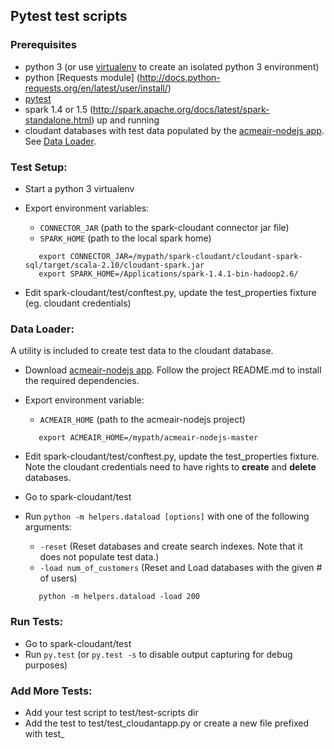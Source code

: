 ## Pytest test scripts

### Prerequisites
- python 3  (or use [virtualenv](https://virtualenv.readthedocs.org/en/latest/) to create an isolated python 3 environment)
- python [Requests module] (http://docs.python-requests.org/en/latest/user/install/)
- [pytest](http://pytest.org/latest/)
- spark 1.4 or 1.5 (http://spark.apache.org/docs/latest/spark-standalone.html) up and running 
- cloudant databases with test data populated by the [acmeair-nodejs app](https://github.com/acmeair/acmeair-nodejs).  See [Data Loader](https://github.com/cloudant-labs/spark-cloudant/tree/master/test#data-loader).

### Test Setup:
- Start a python 3 virtualenv
- Export environment variables:

  - `CONNECTOR_JAR`  (path to the spark-cloudant connector jar file)
  - `SPARK_HOME`        (path to the local spark home)

  ```
     export CONNECTOR_JAR=/mypath/spark-cloudant/cloudant-spark-sql/target/scala-2.10/cloudant-spark.jar
     export SPARK_HOME=/Applications/spark-1.4.1-bin-hadoop2.6/
  ```
- Edit spark-cloudant/test/conftest.py, update the test_properties fixture (eg. cloudant credentials) 

### Data Loader:
A utility is included to create test data to the cloudant database.
- Download [acmeair-nodejs app](https://github.com/acmeair/acmeair-nodejs).  Follow the project README.md to install the required dependencies.
- Export environment variable:
  - `ACMEAIR_HOME`  (path to the acmeair-nodejs project)

  ```
     export ACMEAIR_HOME=/mypath/acmeair-nodejs-master
  ```
- Edit spark-cloudant/test/conftest.py, update the test_properties fixture.  Note the cloudant credentials need to have rights to **create** and **delete** databases.
- Go to spark-cloudant/test
- Run `python -m helpers.dataload [options]` with one of the following arguments:
  - `-reset`  (Reset databases and create search indexes.  Note that it does not populate test data.)
  - `-load num_of_customers`  (Reset and Load databases with the given # of users)
  ```
     python -m helpers.dataload -load 200
  ```

### Run Tests:
- Go to spark-cloudant/test
- Run `py.test`   (or `py.test -s` to disable output capturing for debug purposes)

### Add More Tests:
- Add your test script to test/test-scripts dir
- Add the test to test/test_cloudantapp.py or create a new file prefixed with test_

